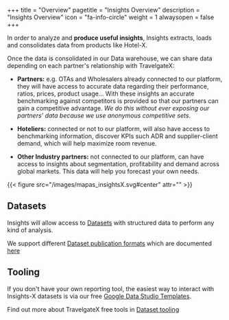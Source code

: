 +++
title = "Overview"
pagetitle = "Insights Overview"
description = "Insights Overview"
icon = "fa-info-circle"
weight = 1
alwaysopen = false
+++

In order to analyze and **produce useful insights**, Insights extracts, loads and consolidates data from products like Hotel-X.  

Once the data is consolidated in our Data warehouse, we can share data depending on each partner's relationship with TravelgateX:

* **Partners:** e.g. OTAs and Wholesalers already connected to our platform, they will have access to accurate data regarding their performance, ratios, prices, product usage... With these insights an accurate benchmarking against competitors is provided so that our partners can gain a competitive advantage. _We do this without ever exposing our partners’ data because we use anonymous competitive sets_. 
 
* **Hoteliers:** connected or not to our platform, will also have access to benchmarking information, discover KPIs such ADR and supplier-client demand, which will help maximize room revenue.

* **Other Industry partners:** not connected to our platform, can have access to insights about segmentation, profitability and demand across global markets. This data will help you forecast your own needs.

{{< figure src="/images/mapas_insightsX.svg#center" attr="" >}}


## Datasets
Insights will allow access to [Datasets](/insights-x/datasets/) with structured data to perform any kind of analysis.

We support different [Dataset publication formats](/insights-x/datasets/types-of-datasets/) which are documented [here](/insights-x/datasets/dataset-reference/)

## Tooling
If you don't have your own reporting tool, the easiest way to interact with Insights-X datasets is via our free [Google Data Studio Templates](https://datastudio.google.com/u/0/navigation/reporting). 

Find out more about TravelgateX free tools in [Dataset tooling](/insights-x/datasets/dataset-tooling/) 



